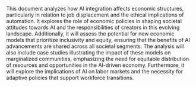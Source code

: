 This document analyzes how AI integration affects economic structures, particularly in relation to job displacement and the ethical implications of automation. It explores the role of economic policies in shaping societal attitudes towards AI and the responsibilities of creators in this evolving landscape. Additionally, it will assess the potential for new economic models that prioritize inclusivity and equity, ensuring that the benefits of AI advancements are shared across all societal segments. The analysis will also include case studies illustrating the impact of these models on marginalized communities, emphasizing the need for equitable distribution of resources and opportunities in the AI-driven economy. Furthermore, it will explore the implications of AI on labor markets and the necessity for adaptive policies that support workforce transitions.
